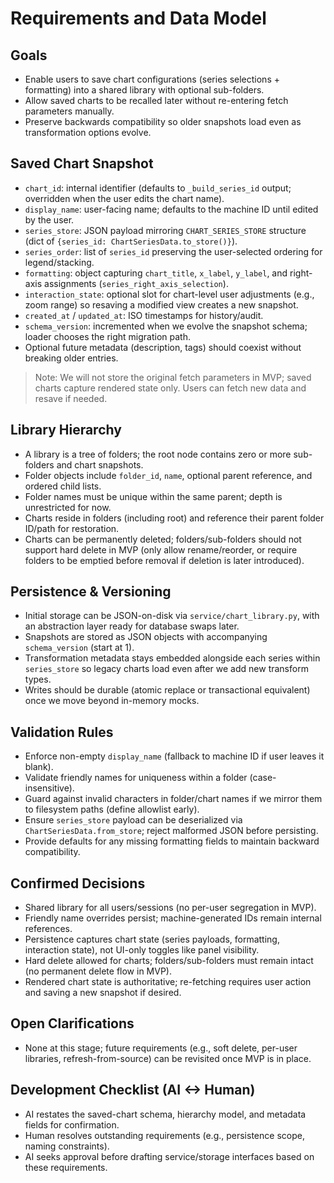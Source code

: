 # Requirements and Data Model

## Goals
- Enable users to save chart configurations (series selections + formatting) into a shared library with optional sub-folders.
- Allow saved charts to be recalled later without re-entering fetch parameters manually.
- Preserve backwards compatibility so older snapshots load even as transformation options evolve.

## Saved Chart Snapshot
- `chart_id`: internal identifier (defaults to `_build_series_id` output; overridden when the user edits the chart name).
- `display_name`: user-facing name; defaults to the machine ID until edited by the user.
- `series_store`: JSON payload mirroring `CHART_SERIES_STORE` structure (dict of `{series_id: ChartSeriesData.to_store()}`).
- `series_order`: list of `series_id` preserving the user-selected ordering for legend/stacking.
- `formatting`: object capturing `chart_title`, `x_label`, `y_label`, and right-axis assignments (`series_right_axis_selection`).
- `interaction_state`: optional slot for chart-level user adjustments (e.g., zoom range) so resaving a modified view creates a new snapshot.
- `created_at` / `updated_at`: ISO timestamps for history/audit.
- `schema_version`: incremented when we evolve the snapshot schema; loader chooses the right migration path.
- Optional future metadata (description, tags) should coexist without breaking older entries.

> Note: We will not store the original fetch parameters in MVP; saved charts capture rendered state only. Users can fetch new data and resave if needed.

## Library Hierarchy
- A library is a tree of folders; the root node contains zero or more sub-folders and chart snapshots.
- Folder objects include `folder_id`, `name`, optional parent reference, and ordered child lists.
- Folder names must be unique within the same parent; depth is unrestricted for now.
- Charts reside in folders (including root) and reference their parent folder ID/path for restoration.
- Charts can be permanently deleted; folders/sub-folders should not support hard delete in MVP (only allow rename/reorder, or require folders to be emptied before removal if deletion is later introduced).

## Persistence & Versioning
- Initial storage can be JSON-on-disk via `service/chart_library.py`, with an abstraction layer ready for database swaps later.
- Snapshots are stored as JSON objects with accompanying `schema_version` (start at 1).
- Transformation metadata stays embedded alongside each series within `series_store` so legacy charts load even after we add new transform types.
- Writes should be durable (atomic replace or transactional equivalent) once we move beyond in-memory mocks.

## Validation Rules
- Enforce non-empty `display_name` (fallback to machine ID if user leaves it blank).
- Validate friendly names for uniqueness within a folder (case-insensitive).
- Guard against invalid characters in folder/chart names if we mirror them to filesystem paths (define allowlist early).
- Ensure `series_store` payload can be deserialized via `ChartSeriesData.from_store`; reject malformed JSON before persisting.
- Provide defaults for any missing formatting fields to maintain backward compatibility.

## Confirmed Decisions
- Shared library for all users/sessions (no per-user segregation in MVP).
- Friendly name overrides persist; machine-generated IDs remain internal references.
- Persistence captures chart state (series payloads, formatting, interaction state), not UI-only toggles like panel visibility.
- Hard delete allowed for charts; folders/sub-folders must remain intact (no permanent delete flow in MVP).
- Rendered chart state is authoritative; re-fetching requires user action and saving a new snapshot if desired.

## Open Clarifications
- None at this stage; future requirements (e.g., soft delete, per-user libraries, refresh-from-source) can be revisited once MVP is in place.


## Development Checklist (AI <-> Human)
- AI restates the saved-chart schema, hierarchy model, and metadata fields for confirmation.
- Human resolves outstanding requirements (e.g., persistence scope, naming constraints).
- AI seeks approval before drafting service/storage interfaces based on these requirements.

